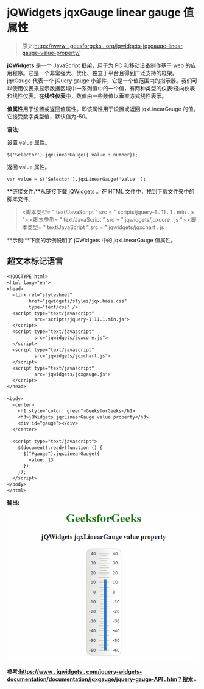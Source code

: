 # jQWidgets jqxGauge linear gauge 值属性

> 原文:[https://www . geesforgeks . org/jqwidgets-jqxgauge-linear gauge-value-property/](https://www.geeksforgeeks.org/jqwidgets-jqxgauge-lineargauge-value-property/)

**jQWidgets** 是一个 JavaScript 框架，用于为 PC 和移动设备制作基于 web 的应用程序。它是一个非常强大、优化、独立于平台且得到广泛支持的框架。jqxGauge 代表一个 jQuery gauge 小部件，它是一个值范围内的指示器。我们可以使用仪表来显示数据区域中一系列值中的一个值，有两种类型的仪表:径向仪表和线性仪表。在**线性仪表**中，数值由一些数值以垂直方式线性表示。

**值属性**用于设置或返回值属性。即该属性用于设置或返回 jqxLinearGauge 的值。它接受数字类型值，默认值为-50。

**语法:**

设置 value 属性。

```
$('Selector').jqxLinearGauge({ value : number});
```

返回 value 属性。

```
var value = $('Selector').jqxLinearGauge('value ');
```

**链接文件:**从链接下载 [jQWidgets](https://www.jqwidgets.com/download/Download) 。在 HTML 文件中，找到下载文件夹中的脚本文件。

> <link rel="”stylesheet”" href="”jqwidgets/styles/jqx.base.css”" type="”text/css”">
> <脚本类型= " text/JavaScript " src = " scripts/jquery-1 . 11 . 1 . min . js "></脚本类型>
> <脚本类型= " text/JavaScript " src = " jqwidgets/jqxcore . js "></脚本类型>
> <脚本类型= " text/JavaScript " src = " jqwidgets/jqxchart . js

**示例:**下面的示例说明了 jQWidgets 中的 jqxLinearGauge 值属性。

## 超文本标记语言

```
<!DOCTYPE html>
<html lang="en">
<head>
  <link rel="stylesheet"
        href="jqwidgets/styles/jqx.base.css"
        type="text/css" />
  <script type="text/javascript" 
          src="scripts/jquery-1.11.1.min.js">
  </script>
  <script type="text/javascript" 
          src="jqwidgets/jqxcore.js">
  </script>
  <script type="text/javascript" 
          src="jqwidgets/jqxchart.js">
  </script>
  <script type="text/javascript" 
          src="jqwidgets/jqxgauge.js">
  </script>
</head>

<body>
  <center>
    <h1 style="color: green">GeeksforGeeks</h1>
    <h3>jQWidgets jqxLinearGauge value property</h3>
    <div id="gauge"></div>
  </center>

  <script type="text/javascript">
    $(document).ready(function () {
      $("#gauge").jqxLinearGauge({
        value: 13
      });
    });
  </script>
</body>
</html>
```

**输出:**

![](img/dc7abbb460d6634253a712bf268eaccd.png)

**参考:**[**https://www . jqwidgets . com/jquery-widgets-documentation/documentation/jqxgauge/jquery-gauge-API . htm？搜索=**](https://www.jqwidgets.com/jquery-widgets-documentation/documentation/jqxgauge/jquery-gauge-api.htm?search=)